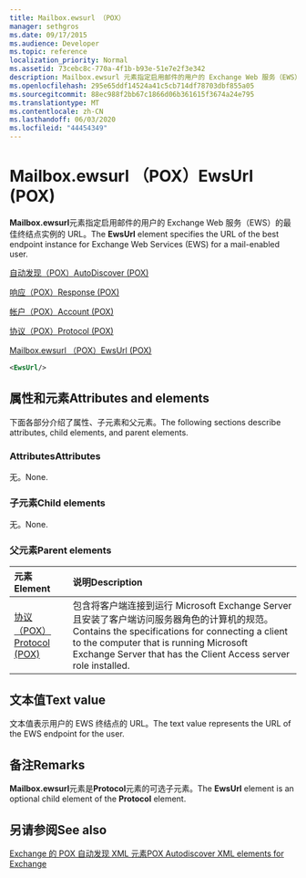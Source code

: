 ```yaml
---
title: Mailbox.ewsurl （POX）
manager: sethgros
ms.date: 09/17/2015
ms.audience: Developer
ms.topic: reference
localization_priority: Normal
ms.assetid: 73cebc8c-770a-4f1b-b93e-51e7e2f3e342
description: Mailbox.ewsurl 元素指定启用邮件的用户的 Exchange Web 服务（EWS）的最佳终结点实例的 URL。
ms.openlocfilehash: 295e65ddf14524a41c5cb714df78703dbf855a05
ms.sourcegitcommit: 88ec988f2bb67c1866d06b361615f3674a24e795
ms.translationtype: MT
ms.contentlocale: zh-CN
ms.lasthandoff: 06/03/2020
ms.locfileid: "44454349"
---
```

# <a name="ewsurl-pox"></a><span data-ttu-id="cf558-103">Mailbox.ewsurl （POX）</span><span class="sxs-lookup"><span data-stu-id="cf558-103">EwsUrl (POX)</span></span>

<span data-ttu-id="cf558-104">**Mailbox.ewsurl**元素指定启用邮件的用户的 Exchange Web 服务（EWS）的最佳终结点实例的 URL。</span><span class="sxs-lookup"><span data-stu-id="cf558-104">The **EwsUrl** element specifies the URL of the best endpoint instance for Exchange Web Services (EWS) for a mail-enabled user.</span></span> 
  
[<span data-ttu-id="cf558-105">自动发现（POX）</span><span class="sxs-lookup"><span data-stu-id="cf558-105">AutoDiscover (POX)</span></span>](autodiscover-pox.md)
  
[<span data-ttu-id="cf558-106">响应（POX）</span><span class="sxs-lookup"><span data-stu-id="cf558-106">Response (POX)</span></span>](response-pox.md)
  
[<span data-ttu-id="cf558-107">帐户（POX）</span><span class="sxs-lookup"><span data-stu-id="cf558-107">Account (POX)</span></span>](account-pox.md)
  
[<span data-ttu-id="cf558-108">协议（POX）</span><span class="sxs-lookup"><span data-stu-id="cf558-108">Protocol (POX)</span></span>](protocol-pox.md)
  
[<span data-ttu-id="cf558-109">Mailbox.ewsurl （POX）</span><span class="sxs-lookup"><span data-stu-id="cf558-109">EwsUrl (POX)</span></span>](ewsurl-pox.md)
  
```XML
<EwsUrl/>
```

## <a name="attributes-and-elements"></a><span data-ttu-id="cf558-110">属性和元素</span><span class="sxs-lookup"><span data-stu-id="cf558-110">Attributes and elements</span></span>

<span data-ttu-id="cf558-111">下面各部分介绍了属性、子元素和父元素。</span><span class="sxs-lookup"><span data-stu-id="cf558-111">The following sections describe attributes, child elements, and parent elements.</span></span>
  
### <a name="attributes"></a><span data-ttu-id="cf558-112">Attributes</span><span class="sxs-lookup"><span data-stu-id="cf558-112">Attributes</span></span>

<span data-ttu-id="cf558-113">无。</span><span class="sxs-lookup"><span data-stu-id="cf558-113">None.</span></span>
  
### <a name="child-elements"></a><span data-ttu-id="cf558-114">子元素</span><span class="sxs-lookup"><span data-stu-id="cf558-114">Child elements</span></span>

<span data-ttu-id="cf558-115">无。</span><span class="sxs-lookup"><span data-stu-id="cf558-115">None.</span></span>
  
### <a name="parent-elements"></a><span data-ttu-id="cf558-116">父元素</span><span class="sxs-lookup"><span data-stu-id="cf558-116">Parent elements</span></span>

|<span data-ttu-id="cf558-117">**元素**</span><span class="sxs-lookup"><span data-stu-id="cf558-117">**Element**</span></span>|<span data-ttu-id="cf558-118">**说明**</span><span class="sxs-lookup"><span data-stu-id="cf558-118">**Description**</span></span>|
|:-----|:-----|
|[<span data-ttu-id="cf558-119">协议（POX）</span><span class="sxs-lookup"><span data-stu-id="cf558-119">Protocol (POX)</span></span>](protocol-pox.md) <br/> |<span data-ttu-id="cf558-120">包含将客户端连接到运行 Microsoft Exchange Server 且安装了客户端访问服务器角色的计算机的规范。</span><span class="sxs-lookup"><span data-stu-id="cf558-120">Contains the specifications for connecting a client to the computer that is running Microsoft Exchange Server that has the Client Access server role installed.</span></span>  <br/> |
   
## <a name="text-value"></a><span data-ttu-id="cf558-121">文本值</span><span class="sxs-lookup"><span data-stu-id="cf558-121">Text value</span></span>

<span data-ttu-id="cf558-122">文本值表示用户的 EWS 终结点的 URL。</span><span class="sxs-lookup"><span data-stu-id="cf558-122">The text value represents the URL of the EWS endpoint for the user.</span></span>
  
## <a name="remarks"></a><span data-ttu-id="cf558-123">备注</span><span class="sxs-lookup"><span data-stu-id="cf558-123">Remarks</span></span>

<span data-ttu-id="cf558-124">**Mailbox.ewsurl**元素是**Protocol**元素的可选子元素。</span><span class="sxs-lookup"><span data-stu-id="cf558-124">The **EwsUrl** element is an optional child element of the **Protocol** element.</span></span> 
  
## <a name="see-also"></a><span data-ttu-id="cf558-125">另请参阅</span><span class="sxs-lookup"><span data-stu-id="cf558-125">See also</span></span>



[<span data-ttu-id="cf558-126">Exchange 的 POX 自动发现 XML 元素</span><span class="sxs-lookup"><span data-stu-id="cf558-126">POX Autodiscover XML elements for Exchange</span></span>](pox-autodiscover-xml-elements-for-exchange.md)

